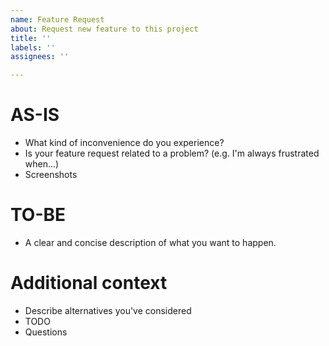 ```yaml
---
name: Feature Request
about: Request new feature to this project
title: ''
labels: ''
assignees: ''

---
```


# AS-IS
- What kind of inconvenience do you experience?
- Is your feature request related to a problem? (e.g. I'm always frustrated when...)
- Screenshots

# TO-BE
- A clear and concise description of what you want to happen.

# Additional context
- Describe alternatives you've considered
- TODO
- Questions
